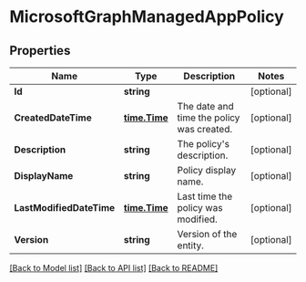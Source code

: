 # MicrosoftGraphManagedAppPolicy

## Properties

Name | Type | Description | Notes
------------ | ------------- | ------------- | -------------
**Id** | **string** |  | [optional] 
**CreatedDateTime** | [**time.Time**](time.Time.md) | The date and time the policy was created. | [optional] 
**Description** | **string** | The policy&#39;s description. | [optional] 
**DisplayName** | **string** | Policy display name. | [optional] 
**LastModifiedDateTime** | [**time.Time**](time.Time.md) | Last time the policy was modified. | [optional] 
**Version** | **string** | Version of the entity. | [optional] 

[[Back to Model list]](../README.md#documentation-for-models) [[Back to API list]](../README.md#documentation-for-api-endpoints) [[Back to README]](../README.md)


